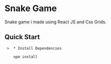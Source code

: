 # Snake Game


Snake game i made using React JS and Css Grids.



## Quick Start

     >  * Install Dependencies
     
        npm install
      





